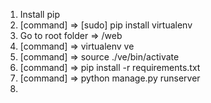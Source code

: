 1. Install pip
2. [command] => [sudo] pip install virtualenv
3. Go to root folder => /web
4. [command] => virtualenv ve
5. [command] => source ./ve/bin/activate
6. [command] => pip install -r requirements.txt
7. [command] => python manage.py runserver
8.
